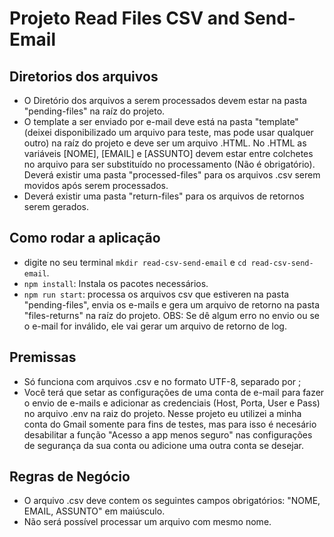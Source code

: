 # Projeto Read Files CSV and Send-Email

## Diretorios dos arquivos
-  O Diretório dos arquivos a serem processados devem estar na pasta "pending-files" na raíz do projeto.
- O template a ser enviado por e-mail deve está na pasta "template" (deixei disponibilizado um arquivo para teste, mas pode usar qualquer outro) na raíz do projeto e deve ser um arquivo .HTML. No .HTML as variáveis [NOME], [EMAIL] e [ASSUNTO] devem estar entre colchetes no arquivo para ser substituído no processamento (Não é obrigatório).
 Deverá existir uma pasta "processed-files" para os arquivos .csv serem movidos após serem processados.
- Deverá existir uma pasta "return-files" para os arquivos de retornos serem gerados.

## Como rodar a aplicação

- digite no seu terminal `mkdir read-csv-send-email` e `cd read-csv-send-email`.
- `npm install`: Instala os pacotes necessários.
- `npm run start`: processa os arquivos csv que estiveren na pasta "pending-files", envia os e-mails e gera um arquivo de retorno na pasta "files-returns" na raíz do projeto.
OBS: Se dê algum erro no envio ou se o e-mail for inválido, ele vai gerar um arquivo de retorno de log.

## Premissas

- Só funciona com arquivos .csv e no formato UTF-8, separado por ;
- Você terá que setar as configurações de uma conta de e-mail para fazer o envio de e-mails e adicionar as credenciais (Host, Porta, User e Pass) no arquivo .env na raiz do projeto. Nesse projeto eu utilizei a minha conta do Gmail somente para fins de testes, mas para isso é necesário desabilitar a função "Acesso a app menos seguro" nas configurações de segurança da sua conta ou adicione uma outra conta se desejar.


## Regras de Negócio

- O arquivo .csv deve contem os seguintes campos obrigatórios: "NOME, EMAIL, ASSUNTO" em maiúsculo.
- Não será possível processar um arquivo com mesmo nome.
